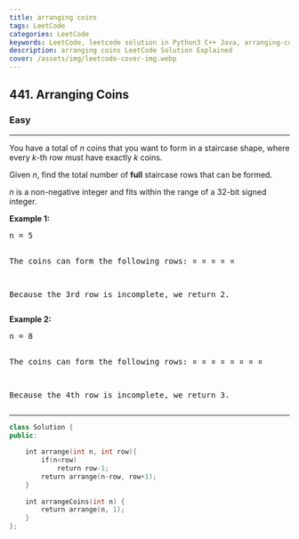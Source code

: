 ```yaml
---
title: arranging coins
tags: LeetCode
categories: LeetCode
keywords: LeetCode, leetcode solution in Python3 C++ Java, arranging-coins solution
description: arranging coins LeetCode Solution Explained
cover: /assets/img/leetcode-cover-img.webp
---
```



<h2>441. Arranging Coins</h2><h3>Easy</h3><hr><div><p>You have a total of <i>n</i> coins that you want to form in a staircase shape, where every <i>k</i>-th row must have exactly <i>k</i> coins.</p>
 
<p>Given <i>n</i>, find the total number of <b>full</b> staircase rows that can be formed.</p>

<p><i>n</i> is a non-negative integer and fits within the range of a 32-bit signed integer.</p>

<p><b>Example 1:</b>
</p><pre>n = 5

The coins can form the following rows:
¤
¤ ¤
¤ ¤

Because the 3rd row is incomplete, we return 2.
</pre>
<p></p>

<p><b>Example 2:</b>
</p><pre>n = 8

The coins can form the following rows:
¤
¤ ¤
¤ ¤ ¤
¤ ¤

Because the 4th row is incomplete, we return 3.
</pre>
<p></p></div>

---




```cpp
class Solution {
public:
    
    int arrange(int n, int row){
        if(n<row)
            return row-1;
        return arrange(n-row, row+1);
    }
    
    int arrangeCoins(int n) {
        return arrange(n, 1);
    }
};

```
